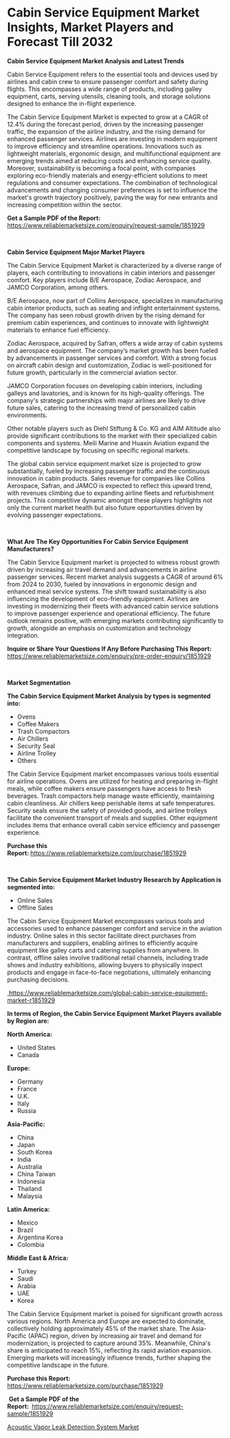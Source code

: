 <p><h1>Cabin Service Equipment Market Insights, Market Players and Forecast Till 2032</h1></p><p><strong>Cabin Service Equipment Market Analysis and Latest Trends</strong></p>
<p><p>Cabin Service Equipment refers to the essential tools and devices used by airlines and cabin crew to ensure passenger comfort and safety during flights. This encompasses a wide range of products, including galley equipment, carts, serving utensils, cleaning tools, and storage solutions designed to enhance the in-flight experience. </p><p>The Cabin Service Equipment Market is expected to grow at a CAGR of 12.4% during the forecast period, driven by the increasing passenger traffic, the expansion of the airline industry, and the rising demand for enhanced passenger services. Airlines are investing in modern equipment to improve efficiency and streamline operations. Innovations such as lightweight materials, ergonomic design, and multifunctional equipment are emerging trends aimed at reducing costs and enhancing service quality. Moreover, sustainability is becoming a focal point, with companies exploring eco-friendly materials and energy-efficient solutions to meet regulations and consumer expectations. The combination of technological advancements and changing consumer preferences is set to influence the market's growth trajectory positively, paving the way for new entrants and increasing competition within the sector.</p></p>
<p><strong>Get a Sample PDF of the Report:&nbsp;</strong> <a href="https://www.reliablemarketsize.com/enquiry/request-sample/1851929?utm_campaign=1879&utm_medium=2&utm_source=Github&utm_content=ia&utm_term=07012025&utm_id=cabin-service-equipment">https://www.reliablemarketsize.com/enquiry/request-sample/1851929</a></p>
<p>&nbsp;</p>
<p><strong>Cabin Service Equipment Major Market Players</strong></p>
<p><p>The Cabin Service Equipment Market is characterized by a diverse range of players, each contributing to innovations in cabin interiors and passenger comfort. Key players include B/E Aerospace, Zodiac Aerospace, and JAMCO Corporation, among others.</p><p>B/E Aerospace, now part of Collins Aerospace, specializes in manufacturing cabin interior products, such as seating and inflight entertainment systems. The company has seen robust growth driven by the rising demand for premium cabin experiences, and continues to innovate with lightweight materials to enhance fuel efficiency.</p><p>Zodiac Aerospace, acquired by Safran, offers a wide array of cabin systems and aerospace equipment. The company’s market growth has been fueled by advancements in passenger services and comfort. With a strong focus on aircraft cabin design and customization, Zodiac is well-positioned for future growth, particularly in the commercial aviation sector.</p><p>JAMCO Corporation focuses on developing cabin interiors, including galleys and lavatories, and is known for its high-quality offerings. The company's strategic partnerships with major airlines are likely to drive future sales, catering to the increasing trend of personalized cabin environments.</p><p>Other notable players such as Diehl Stiftung & Co. KG and AIM Altitude also provide significant contributions to the market with their specialized cabin components and systems. Meili Marine and Huaxin Aviation expand the competitive landscape by focusing on specific regional markets.</p><p>The global cabin service equipment market size is projected to grow substantially, fueled by increasing passenger traffic and the continuous innovation in cabin products. Sales revenue for companies like Collins Aerospace, Safran, and JAMCO is expected to reflect this upward trend, with revenues climbing due to expanding airline fleets and refurbishment projects. This competitive dynamic amongst these players highlights not only the current market health but also future opportunities driven by evolving passenger expectations.</p></p>
<p>&nbsp;</p>
<p><strong>What Are The Key Opportunities For Cabin Service Equipment Manufacturers?</strong></p>
<p><p>The Cabin Service Equipment market is projected to witness robust growth driven by increasing air travel demand and advancements in airline passenger services. Recent market analysis suggests a CAGR of around 6% from 2024 to 2030, fueled by innovations in ergonomic design and enhanced meal service systems. The shift toward sustainability is also influencing the development of eco-friendly equipment. Airlines are investing in modernizing their fleets with advanced cabin service solutions to improve passenger experience and operational efficiency. The future outlook remains positive, with emerging markets contributing significantly to growth, alongside an emphasis on customization and technology integration.</p></p>
<p><strong>Inquire or Share Your Questions If Any Before Purchasing This Report:</strong> <a href="https://www.reliablemarketsize.com/enquiry/pre-order-enquiry/1851929?utm_campaign=1879&utm_medium=2&utm_source=Github&utm_content=ia&utm_term=07012025&utm_id=cabin-service-equipment">https://www.reliablemarketsize.com/enquiry/pre-order-enquiry/1851929</a></p>
<p>&nbsp;</p>
<p><strong>Market Segmentation</strong></p>
<p><strong>The Cabin Service Equipment Market Analysis by types is segmented into:</strong></p>
<p><ul><li>Ovens</li><li>Coffee Makers</li><li>Trash Compactors</li><li>Air Chillers</li><li>Security Seal</li><li>Airline Trolley</li><li>Others</li></ul></p>
<p><p>The Cabin Service Equipment market encompasses various tools essential for airline operations. Ovens are utilized for heating and preparing in-flight meals, while coffee makers ensure passengers have access to fresh beverages. Trash compactors help manage waste efficiently, maintaining cabin cleanliness. Air chillers keep perishable items at safe temperatures. Security seals ensure the safety of provided goods, and airline trolleys facilitate the convenient transport of meals and supplies. Other equipment includes items that enhance overall cabin service efficiency and passenger experience.</p></p>
<p><strong>Purchase this Report:&nbsp;</strong><a href="https://www.reliablemarketsize.com/purchase/1851929?utm_campaign=1879&utm_medium=2&utm_source=Github&utm_content=ia&utm_term=07012025&utm_id=cabin-service-equipment">https://www.reliablemarketsize.com/purchase/1851929</a></p>
<p>&nbsp;</p>
<p><strong>The Cabin Service Equipment Market Industry Research by Application is segmented into:</strong></p>
<p><ul><li>Online Sales</li><li>Offline Sales</li></ul></p>
<p><p>The Cabin Service Equipment Market encompasses various tools and accessories used to enhance passenger comfort and service in the aviation industry. Online sales in this sector facilitate direct purchases from manufacturers and suppliers, enabling airlines to efficiently acquire equipment like galley carts and catering supplies from anywhere. In contrast, offline sales involve traditional retail channels, including trade shows and industry exhibitions, allowing buyers to physically inspect products and engage in face-to-face negotiations, ultimately enhancing purchasing decisions.</p></p>
<p><a href="https://www.reliablemarketsize.com/global-cabin-service-equipment-market-r1851929?utm_campaign=1879&utm_medium=2&utm_source=Github&utm_content=ia&utm_term=07012025&utm_id=cabin-service-equipment">&nbsp;https://www.reliablemarketsize.com/global-cabin-service-equipment-market-r1851929</a></p>
<p><strong>In terms of Region, the Cabin Service Equipment Market Players available by Region are:</strong></p>
<p>
    <p> <strong> North America: </strong>
        <ul>
            <li>United States</li>
            <li>Canada</li>
        </ul>
        </p> 
    <p> <strong> Europe: </strong>
        <ul>
            <li>Germany</li>
            <li>France</li>
            <li>U.K.</li>
            <li>Italy</li>
            <li>Russia</li>
        </ul>
        </p> 
    <p> <strong> Asia-Pacific: </strong>
        <ul>
            <li>China</li>
            <li>Japan</li>
            <li>South Korea</li>
            <li>India</li>
            <li>Australia</li>
            <li>China Taiwan</li>
            <li>Indonesia</li>
            <li>Thailand</li>
            <li>Malaysia</li>
        </ul>
        </p> 
    <p> <strong> Latin America: </strong>
        <ul>
            <li>Mexico</li>
            <li>Brazil</li>
            <li>Argentina Korea</li>
            <li>Colombia</li>
        </ul>
        </p> 
    <p> <strong> Middle East & Africa: </strong>
        <ul>
            <li>Turkey</li>
            <li>Saudi</li>
            <li>Arabia</li>
            <li>UAE</li>
            <li>Korea</li>
        </ul>
    </p>
    </p>
<p><p>The Cabin Service Equipment market is poised for significant growth across various regions. North America and Europe are expected to dominate, collectively holding approximately 45% of the market share. The Asia-Pacific (APAC) region, driven by increasing air travel and demand for modernization, is projected to capture around 35%. Meanwhile, China's share is anticipated to reach 15%, reflecting its rapid aviation expansion. Emerging markets will increasingly influence trends, further shaping the competitive landscape in the future.</p></p>
<p><strong>Purchase this Report: </strong><a href="https://www.reliablemarketsize.com/purchase/1851929?utm_campaign=1879&utm_medium=2&utm_source=Github&utm_content=ia&utm_term=07012025&utm_id=cabin-service-equipment">https://www.reliablemarketsize.com/purchase/1851929</a></p>
<p>&nbsp;<strong>Get a Sample PDF of the Report:&nbsp;&nbsp;</strong><a href="https://www.reliablemarketsize.com/enquiry/request-sample/1851929?utm_campaign=1879&utm_medium=2&utm_source=Github&utm_content=ia&utm_term=07012025&utm_id=cabin-service-equipment">https://www.reliablemarketsize.com/enquiry/request-sample/1851929</a></p>
<p><strong></strong></p>
<p><p><a href="https://github.com/FassouRP/Market-Research-Report-List-6/blob/main/acoustic-vapor-leak-detection-system-market.md?utm_campaign=1879&utm_medium=2&utm_source=Github&utm_content=ia&utm_term=07012025&utm_id=cabin-service-equipment">Acoustic Vapor Leak Detection System Market</a></p></p>